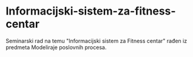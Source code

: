# Informacijski-sistem-za-fitness-centar
Seminarski rad na temu "Informacijski sistem za Fitness centar" rađen iz predmeta Modeliraje poslovnih procesa.
